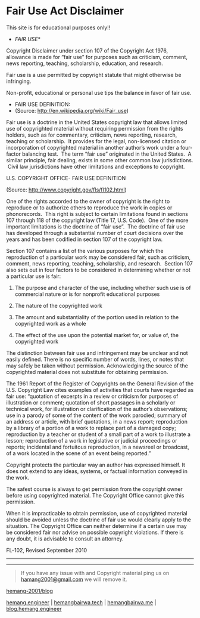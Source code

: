 # Fair Use Act Disclaimer

This site is for educational purposes only!!

- *FAIR USE**

Copyright Disclaimer under section 107 of the Copyright Act 1976, allowance is made for “fair use” for purposes such as criticism, comment, news reporting, teaching, scholarship, education, and research.

Fair use is a use permitted by copyright statute that might otherwise be infringing.

Non-profit, educational or personal use tips the balance in favor of fair use.

- FAIR USE DEFINITION:
- (Source: http://en.wikipedia.org/wiki/Fair_use)

Fair use is a doctrine in the United States copyright law that allows limited use of copyrighted material without requiring permission from the rights holders, such as for commentary, criticism, news reporting, research, teaching or scholarship.  It provides for the legal, non-licensed citation or incorporation of copyrighted material in another author’s work under a four-factor balancing test.  The term “fair use” originated in the United States.  A similar principle, fair dealing, exists in some other common law jurisdictions.  Civil law jurisdictions have other limitations and exceptions to copyright.

U.S. COPYRIGHT OFFICE- FAIR USE DEFINITION

(Source: http://www.copyright.gov/fls/fl102.html)

One of the rights accorded to the owner of copyright is the right to reproduce or to authorize others to reproduce the work in copies or phonorecords.  This right is subject to certain limitations found in sections 107 through 118 of the copyright law (Title 17, U.S. Code).  One of the more important limitations is the doctrine of “fair use”.  The doctrine of fair use has developed through a substantial number of court decisions over the years and has been codified in section 107 of the copyright law.

Section 107 contains a list of the various purposes for which the reproduction of a particular work may be considered fair, such as criticism, comment, news reporting, teaching, scholarship, and research.  Section 107 also sets out in four factors to be considered in determining whether or not a particular use is fair:

1. The purpose and character of the use, including whether such use is of commercial nature or is for nonprofit educational purposes

2. The nature of the copyrighted work

3. The amount and substantiality of the portion used in relation to the copyrighted work as a whole

4. The effect of the use upon the potential market for, or value of, the copyrighted work

The distinction between fair use and infringement may be unclear and not easily defined. There is no specific number of words, lines, or notes that may safely be taken without permission. Acknowledging the source of the copyrighted material does not substitute for obtaining permission.

The 1961 Report of the Register of Copyrights on the General Revision of the U.S. Copyright Law cites examples of activities that courts have regarded as fair use: “quotation of excerpts in a review or criticism for purposes of illustration or comment; quotation of short passages in a scholarly or technical work, for illustration or clarification of the author’s observations; use in a parody of some of the content of the work parodied; summary of an address or article, with brief quotations, in a news report; reproduction by a library of a portion of a work to replace part of a damaged copy; reproduction by a teacher or student of a small part of a work to illustrate a lesson; reproduction of a work in legislative or judicial proceedings or reports; incidental and fortuitous reproduction, in a newsreel or broadcast, of a work located in the scene of an event being reported.”

Copyright protects the particular way an author has expressed himself. It does not extend to any ideas, systems, or factual information conveyed in the work.

The safest course is always to get permission from the copyright owner before using copyrighted material. The Copyright Office cannot give this permission.

When it is impracticable to obtain permission, use of copyrighted material should be avoided unless the doctrine of fair use would clearly apply to the situation. The Copyright Office can neither determine if a certain use may be considered fair nor advise on possible copyright violations. If there is any doubt, it is advisable to consult an attorney.

FL-102, Revised September 2010

---

---

> If you have any issue with and Copyright material ping us on hamang2001@gmail.com we will remove it.

[hemang-2001/blog](https://github.com/hemang-2001/blog)

[hemang.engineer](http://hemang.engineer) | [hemangbairwa.tech](http://hemangbairwa.tech) | [hemangbairwa.me](http://hemangbairwa.me) | [blog.hemang.engineer](http://blog.hemang.engineer)
